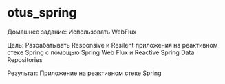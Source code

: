 # otus_spring
Домашнее задание: Использовать WebFlux

Цель: Разрабатывать Responsive и Resilent приложения на реактивном стеке Spring c помощью Spring Web Flux и Reactive Spring Data Repositories

Результат: Приложение на реактивном стеке Spring
